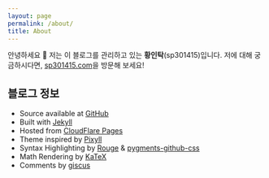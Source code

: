 ```yaml
---
layout: page
permalink: /about/
title: About
---
```


안녕하세요 👋 저는 이 블로그를 관리하고 있는 **황인탁**(sp301415)입니다. 저에 대해 궁금하시다면, [sp301415.com](https://sp301415.com)을 방문해 보세요!

## 블로그 정보
- Source available at [GitHub](https://github.com/sp301415/sp301415-blog)
- Built with [Jekyll](https://jekyllrb.com/)
- Hosted from [CloudFlare Pages](https://pages.cloudflare.com)
- Theme inspired by [Pixyll](https://github.com/johno/pixyll)
- Syntax Highlighting by [Rouge](https://github.com/rouge-ruby/rouge) & [pygments-github-css](https://github.com/PhilipTrauner/pygments-github-css)
- Math Rendering by [KaTeX](https://katex.org/)
- Comments by [giscus](https://giscus.app/)
